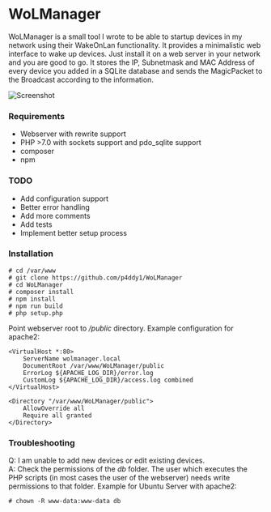 # WoLManager

WoLManager is a small tool I wrote to be able to startup devices in my network using their WakeOnLan functionality.
It provides a minimalistic web interface to wake up devices. Just install it on a web server in your network and you are good to go.
It stores the IP, Subnetmask and MAC Address of every device you added in a SQLite database and sends the MagicPacket to the Broadcast
according to the information.

![Screenshot](http://hothead.lpnw.de/wolmanager2.jpg)

### Requirements

* Webserver with rewrite support
* PHP >7.0 with sockets support and pdo_sqlite support
* composer
* npm

### TODO

* Add configuration support 
* Better error handling
* Add more comments
* Add tests
* Implement better setup process

### Installation
```
# cd /var/www
# git clone https://github.com/p4ddy1/WoLManager
# cd WoLManager
# composer install
# npm install
# npm run build
# php setup.php
```

Point webserver root to _/public_ directory. Example configuration for apache2:
```
<VirtualHost *:80>
    ServerName wolmanager.local
    DocumentRoot /var/www/WoLManager/public
    ErrorLog ${APACHE_LOG_DIR}/error.log
    CustomLog ${APACHE_LOG_DIR}/access.log combined
</VirtualHost>

<Directory "/var/www/WoLManager/public">
    AllowOverride all
    Require all granted
</Directory>
```

### Troubleshooting

Q: I am unable to add new devices or edit existing devices.  
A: Check the permissions of the _db_ folder. The user which executes the PHP scripts (in most cases the user of the webserver)
needs write permissions to that folder. Example for Ubuntu Server with apache2:
```
# chown -R www-data:www-data db
```